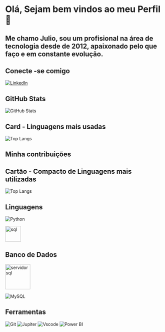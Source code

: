 # Olá, Sejam bem vindos ao meu Perfil 👋

## Me chamo Julio, sou um profisional na área de tecnologia desde de 2012, apaixonado pelo que faço e em constante evolução.


## Conecte -se comigo 

[![LinkedIn](https://img.shields.io/badge/LinkedIn-0077B5?style=for-the-badge&logo=linkedin&logoColor=white)](linkedin.com/in/julio-santana-0b735236)


## GitHub Stats
![GitHub Stats](https://github-readme-stats.vercel.app/api?username=arel18&theme=transparent&bg_color=000&border_color=30A3DC&show_icons=true&icon_color=30A3DC&title_color=E94D5F&text_color=FFF)

## Card - Linguagens mais usadas 

![Top Langs](https://github-readme-stats-git-masterrstaa-rickstaa.vercel.app/api/top-langs/?username=arel18&bg_color=000&border_color=30A3DC&title_color=E94D5F&text_color=FFF)

## Minha contribuições

## Cartão - Compacto de Linguagens mais utilizadas

![Top Langs](https://github-readme-stats-git-masterrstaa-rickstaa.vercel.app/api/top-langs/?username=arel18&layout=compact&bg_color=000&border_color=30A3DC&title_color=E94D5F&text_color=FFF)

## Linguagens 
![Python](https://img.shields.io/badge/python-3670A0?style=for-the-badge&logo=python&logoColor=ffdd54)

<img src="https://cdn-icons-png.flaticon.com/128/2772/2772123.png" loading="lazy" alt="sql " title="sql " width="50" height="50">

## Banco de Dados 
<img src="https://cdn-icons-png.flaticon.com/128/5968/5968364.png" loading="lazy" alt="servidor sql " title="servidor sql " width="80" height="80">

![MySQL](https://img.shields.io/badge/MySQL-00000F?style=for-the-badge&logo=mysql&logoColor=white)


## Ferramentas 
![Git](https://img.shields.io/badge/GIT-E44C30?style=for-the-badge&logo=git&logoColor=white)
![Jupiter](https://img.shields.io/badge/Jupyter%20-696969?style=for-the-badge&logo=Jupyter&logoColor=Jupyter)
![Vscode](https://img.shields.io/badge/Vscode-007ACC?style=for-the-badge&logo=visual-studio-code&logoColor=white)
![Power BI](https://img.shields.io/badge/PowerBI-f3cf18?style=for-the-badge&logo=Power-BI-code&logoColor=#ffff00)




